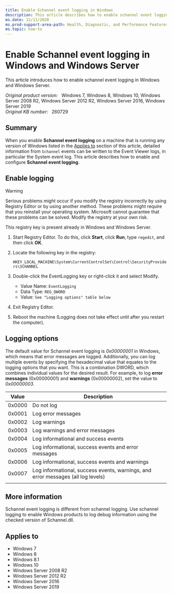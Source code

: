 ```yaml
---
title: Enable Schannel event logging in Windows
description: This article describes how to enable schannel event logging in Windows and Windows Server.
ms.date: 12/11/2020
ms.prod-support-area-path: Health, Diagnostic, and Performance Features
ms.topic: how-to
---
```

# Enable Schannel event logging in Windows and Windows Server

This article introduces how to enable schannel event logging in Windows and Windows Server.

_Original product version:_ &nbsp; Windows 7, Windows 8, Windows 10, Windows Server 2008 R2, Windows Server 2012 R2, Windows Server 2016, Windows Server 2019  
_Original KB number:_ &nbsp; 260729

## Summary

When you enable **Schannel event logging** on a machine that is running any version of Windows listed in the [Applies to](#applies-to) section of this article, detailed information from `Schannel` events can be written to the Event Viewer logs, in particular the System event log. This article describes how to enable and configure **Schannel event logging**.

## Enable logging

> [!WARNING]
> Serious problems might occur if you modify the registry incorrectly by using Registry Editor or by using another method. These problems might require that you reinstall your operating system. Microsoft cannot guarantee that these problems can be solved. Modify the registry at your own risk.

This registry key is present already in Windows and Windows Server.

1. Start Registry Editor. To do this, click **Start**, click **Run**, type `regedit`, and then click **OK**.
2. Locate the following key in the registry: 

    `HKEY_LOCAL_MACHINE\System\CurrentControlSet\Control\SecurityProviders\SCHANNEL`

3. Double-click the EventLogging key or right-click it and select Modify.

    - Value Name: `EventLogging`
    - Data Type: `REG_DWORD`
    - Value: `See "Logging options" table below`

4. Exit Registry Editor.
5. Reboot the machine (Logging does not take effect until after you restart the computer).

## Logging options

The default value for Schannel event logging is *0x00000001* in Windows, which means that error messages are logged. Additionally, you can log multiple events by specifying the hexadecimal value that equates to the logging options that you want. This is a combination DWORD, which combines individual values for the desired result. For example, to log **error messages** (0x00000001) and **warnings** (0x00000002), set the value to *0x00000003*.

|Value|Description|
|---|---|
|0x0000|Do not log|
|0x0001|Log error messages|
|0x0002|Log warnings|
|0x0003|Log warnings and error messages|
|0x0004|Log informational and success events|
|0x0005|Log informational, success events and error messages|
|0x0006|Log informational, success events and warnings|
|0x0007|Log informational, success events, warnings, and error messages (all log levels)|
|||

## More information

Schannel event logging is different from schannel logging. Use schannel logging to enable Windows products to log debug information using the checked version of Schannel.dll.

## Applies to

- Windows 7
- Windows 8
- Windows 8.1
- Windows 10
- Windows Server 2008 R2
- Windows Server 2012 R2
- Windows Server 2016
- Windows Server 2019
